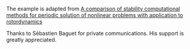 The example is adapted from [A comparison of stability computational methods for periodic solution of nonlinear problems with application to rotordynamics](https://doi.org/10.1007/s11071-012-0744-0)

Thanks to Sébastien Baguet for private communications. His support is greatly appreciated.
